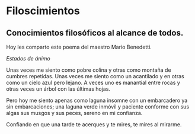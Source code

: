 # Filoscimientos
## Conocimientos filosóficos al alcance de todos. 

Hoy les comparto este poema del maestro Mario Benedetti.

*Estados de ánimo*

Unas veces me siento como pobre colina y otras como montaña de cumbres repetidas. Unas veces me siento como un acantilado y en otras como un cielo azul pero lejano. A veces uno es manantial entre rocas y otras veces un árbol con las últimas hojas.

Pero hoy me siento apenas como laguna insomne con un embarcadero ya sin embarcaciones; una laguna verde inmóvil y paciente conforme con sus algas sus musgos y sus peces, sereno en mi confianza.

Confiando en que una tarde te acerques y te mires, te mires al mirarme.
